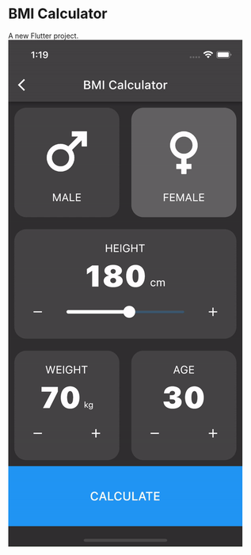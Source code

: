 # BMI Calculator

A new Flutter project.
![alt-text](https://github.com/Nehemias-Munoz/Flutter-BMI-Calculator/blob/main/bmi.gif)



